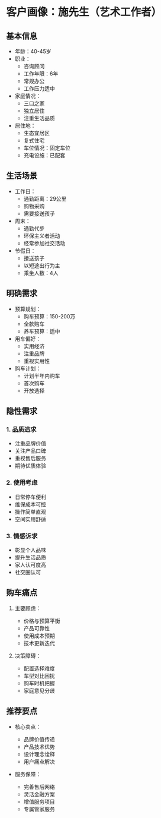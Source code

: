 # 客户画像：施先生（艺术工作者）

## 基本信息
- 年龄：40-45岁
- 职业：
  - 咨询顾问
  - 工作年限：6年
  - 常规办公
  - 工作压力适中
- 家庭情况：
  - 三口之家
  - 独立居住
  - 注重生活品质
- 居住地：
  - 生态宜居区
  - 复式住宅
  - 车位情况：固定车位
  - 充电设施：已配套

## 生活场景
- 工作日：
  - 通勤距离：29公里
  - 购物采购
  - 需要接送孩子
- 周末：
  - 通勤代步
  - 环保主义者活动
  - 经常参加社交活动
- 节假日：
  - 接送孩子
  - 以短途出行为主
  - 乘坐人数：4人

## 明确需求
- 预算规划：
  - 购车预算：150-200万
  - 全款购车
  - 养车预算：适中
- 用车偏好：
  - 实用经济
  - 注重品牌
  - 重视实用性
- 购车计划：
  - 计划半年内购车
  - 首次购车
  - 开放选择

## 隐性需求
### 1. 品质追求
- 注重品牌价值
- 关注产品口碑
- 重视售后服务
- 期待优质体验

### 2. 使用考虑
- 日常停车便利
- 维保成本可控
- 操作简单直观
- 空间实用舒适

### 3. 情感诉求
- 彰显个人品味
- 提升生活品质
- 家人认可度高
- 社交圈认可

## 购车痛点
1. 主要顾虑：
   - 价格与预算平衡
   - 产品可靠性
   - 使用成本预期
   - 技术更新迭代

2. 决策障碍：
   - 配置选择难度
   - 车型对比困扰
   - 购车时机把握
   - 家庭意见分歧

## 推荐要点
- 核心卖点：
  - 品牌价值传递
  - 产品技术优势
  - 设计理念诠释
  - 用户痛点解决

- 服务保障：
  - 完善售后网络
  - 灵活金融方案
  - 增值服务项目
  - 专属管家服务